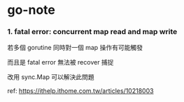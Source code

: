 # go-note

### 1. fatal error: concurrent map read and map write
若多個 gorutine 同時對一個 map 操作有可能觸發

而且是 fatal error 無法被 recover 捕捉

改用 sync.Map 可以解決此問題

ref: https://ithelp.ithome.com.tw/articles/10218003